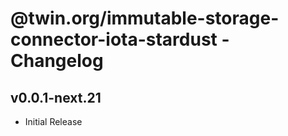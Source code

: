 # @twin.org/immutable-storage-connector-iota-stardust - Changelog

## v0.0.1-next.21

- Initial Release
